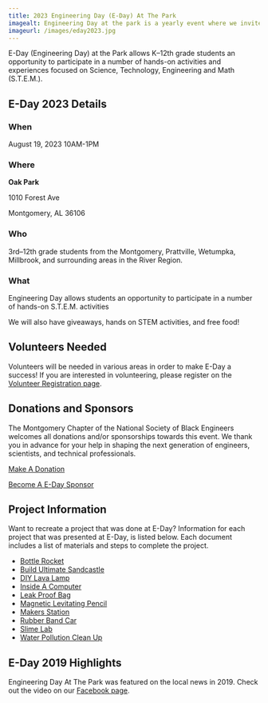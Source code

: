 ```yaml
---
title: 2023 Engineering Day (E-Day) At The Park
imagealt: Engineering Day at the park is a yearly event where we invite the students and the community to learn about STEM though hands on projects.
imageurl: /images/eday2023.jpg
---
```


E-Day (Engineering Day) at the Park allows K–12th grade students an opportunity to participate in a number of
hands-on activities and experiences focused on Science, Technology, Engineering and Math (S.T.E.M.).

## E-Day 2023 Details

### When

August 19, 2023 10AM-1PM

### Where

**Oak Park**

1010 Forest Ave

Montgomery, AL 36106

### Who

3rd–12th grade students from the Montgomery, Prattville, Wetumpka, Millbrook, and surrounding areas in the River Region.

### What

Engineering Day allows students an opportunity to participate in a number of hands-on S.T.E.M. activities

We will also have giveaways, hands on STEM activities, and free food!

## Volunteers Needed

Volunteers will be needed in various areas in order to make E-Day a success! If you are interested in 
volunteering, please register on the 
<a href="https://us5.list-manage.com/survey?u=887bd5251f705dc81e45b1433&id=4b1950728d&e=*|UNIQID|*" target="_blank">Volunteer Registration page</a>.

## Donations and Sponsors

The Montgomery Chapter of the National Society of Black Engineers welcomes all donations 
and/or sponsorships towards this event. We thank you in advance for your help in shaping the next
generation of engineers, scientists, and technical professionals.

[Make A Donation](/donate)

<a href="https://us5.list-manage.com/survey?u=887bd5251f705dc81e45b1433&id=e20ffbea44&e=*|UNIQID|*" target="_blank">Become A E-Day Sponsor</a>

## Project Information

Want to recreate a project that was done at E-Day? Information for each project that was 
presented at E-Day, is listed below. Each document includes a list of materials and steps 
to complete the project.

* [Bottle Rocket](/projects/Bottle_Rocket.pdf)
* [Build Ultimate Sandcastle](/projects/Build_The_Ultimate_Sandcastle.pdf)
* [DIY Lava Lamp](/projects/DIY_Lava_Lamp.pdf)
* [Inside A Computer](/projects/Inside_a_computer.pdf)
* [Leak Proof Bag](/projects/Leak-Proof-Bag.pdf)
* [Magnetic Levitating Pencil](/projects/Magnetic-Levitating-Pencil.pdf)
* [Makers Station](/projects/Makers_Station.pdf)
* [Rubber Band Car](/projects/Rubber_Band_Car.pdf)
* [Slime Lab](/projects/Slime_Lab.pdf)
* [Water Pollution Clean Up](/projects/asce-water-pollution-clean-up-activity-at-home-version.pdf)

## E-Day 2019 Highlights

Engineering Day At The Park was featured on the local news in 2019. Check out the video on our 
<a href="https://www.facebook.com/watch/?v=373769769954484&extid=bYnyVhue16YMG869" 
target="_blank">Facebook page</a>.
